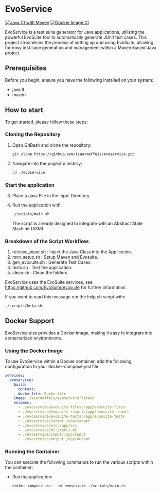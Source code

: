 # EvoService
[![Java CI with Maven](https://github.com/isaacmaffeis/evoservice/actions/workflows/maven.yml/badge.svg)](https://github.com/isaacmaffeis/evoservice/actions/workflows/maven.yml)
[![Docker Image CI](https://github.com/isaacmaffeis/evoservice/actions/workflows/docker-image.yml/badge.svg)](https://github.com/isaacmaffeis/evoservice/actions/workflows/docker-image.yml)

EvoService is a test suite generator for Java applications, utilizing the powerful EvoSuite tool to automatically generate JUnit test cases. 
This project streamlines the process of setting up and using EvoSuite, allowing for easy test case generation and management within a Maven-based Java project.

## Prerequisites 
Before you begin, ensure you have the following installed on your system:
- java 8
- maven

## How to start
To get started, please follow these steps:

### Cloning the Repository
1. Open GitBash and clone the repository:
    ```bash
    git clone https://github.com/isaacmaffeis/evoservice.git
    ```

2. Navigate into the project directory:
    ```bash
    cd ./evoservice
    ```
### Start the application
3. Place a Java File in the Input Directory

4. Run the application with:
    ```bash
   ./scripts/main.sh
     ```
    The script is already designed to integrate with an Abstract State Machine (ASM).

### Breakdown of the Script Workflow:
1. retrieve_input.sh : Inject the Java Class into the Application.
2. mvn_setup.sh : Setup Maven and Evosuite.
3. gen_evosuite.sh : Generate Test Cases.
4. tests.sh : Test the application.
5. clean.sh : Clean the folders.
   
EvoService uses the EvoSuite services,
 see https://github.com/EvoSuite/evosuite for further information.
 
If you want to read this message run the help.sh script with:
  ```bash
  ./scripts/help.sh
  ```

## Docker Support
EvoService also provides a Docker image, making it easy to integrate into containerized environments.

### Using the Docker Image
To use EvoService within a Docker container, add the following configuration to your docker-compose.yml file:

```yml
services:
  evoservice:
    build:
      context: .
      dockerfile: Dockerfile
    image: isaacmaffeis/evoservice:latest
    volumes:
      - ./evoservice/evosuite-files:/app/evosuite-files
      - ./evoservice/evosuite-report:/app/evosuite-report
      - ./evoservice/evosuite-tests:/app/evosuite-tests
      - ./evoservice/target:/app/target
      - ./evoservice/src:/app/src
      - ./evoservice/m2:/root/.m2
      - ./evoservice/input:/app/input
      - ./evoservice/output:/app/output
```

### Running the Container
You can execute the following commands to run the various scripts within the container:
- Run the application:
  ```shell
  docker compose run --rm evoservice ./scripts/main.sh
  ```
